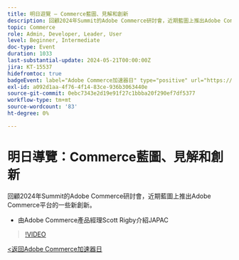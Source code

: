 ```yaml
---
title: 明日遊覽 — Commerce藍圖、見解和創新
description: 回顧2024年Summit的Adobe Commerce研討會，近期藍圖上推出Adobe Commerce平台的一些新創新。
topic: Commerce
role: Admin, Developer, Leader, User
level: Beginner, Intermediate
doc-type: Event
duration: 1033
last-substantial-update: 2024-05-21T00:00:00Z
jira: KT-15537
hidefromtoc: true
badgeEvent: label="Adobe Commerce加速器日" type="positive" url="https://experienceleague.adobe.com/zh-hant/docs/events/apac-commerce-recordings/2024/overview"
exl-id: a092d1aa-4f76-4f14-83ce-936b3063440e
source-git-commit: 0ebc7343e2d19e91f27c1bbba20f290ef7df5377
workflow-type: tm+mt
source-wordcount: '83'
ht-degree: 0%

---
```


# 明日導覽：Commerce藍圖、見解和創新

回顧2024年Summit的Adobe Commerce研討會，近期藍圖上推出Adobe Commerce平台的一些新創新。

+ 由Adobe Commerce產品經理Scott Rigby介紹JAPAC

>[!VIDEO](https://video.tv.adobe.com/v/3454570/?learn=on&captions=chi_hant)

[&lt;返回Adobe Commerce加速器日](./overview.md)
